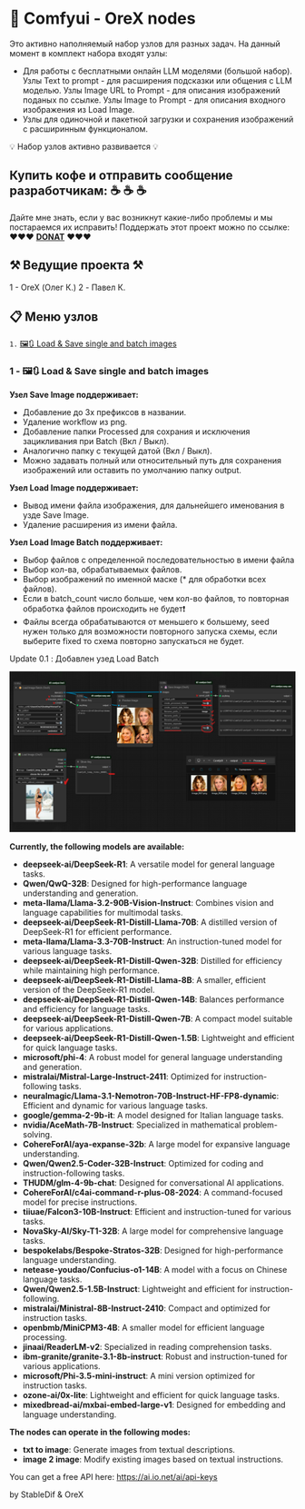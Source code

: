 # 🤫 Comfyui - OreX nodes 

Это активно наполняемый набор узлов для разных задач. На данный момент в комплект набора входят узлы:
- Для работы с бесплатными онлайн LLM моделями (большой набор). Узлы Text to prompt - для расширения подсказки или общения с LLM моделью. Узлы Image URL to Prompt - для описания изображений поданых по ссылке. Узлы Image to Prompt - для описания входного изображения из Load Image.
- Узлы для одиночной и пакетной загрузки и сохранения изображений с расширинным функционалом.

💡 Набор узлов активно развивается 💡

## Купить кофе и отправить сообщение разработчикам: ☕  ☕  ☕
Дайте мне знать, если у вас возникнут какие-либо проблемы и мы постараемся их исправить!
Поддержать этот проект можно по ссылке: ❤️❤️❤️ **[DONAT](https://www.donationalerts.com/r/orex21)** ❤️❤️❤️

## ⚒️ Ведущие проекта ⚒️

1 -  OreX (Олег К.)
2 -  Павел К.

## 📋 Меню узлов
`1.` [🖼️🔃 Load & Save single and batch images](#1----Load-&-Save-single-and-batch-images)


### 1 - 🖼️🔃 Load & Save single and batch images

**Узел Save Image поддерживает:**
- Добавление до 3х префиксов в названии.
- Удаление workflow из png.
- Добавление папки Processed для сохрания и исключения зацикливания при Batch (Вкл / Выкл).
- Аналогично папку с текущей датой (Вкл / Выкл).
- Можно задавать полный или относительный путь для сохранения изображений или оставить по умолчанию папку output.

**Узел Load Image поддерживает:**
- Вывод имени файла изображения, для дальнейшего именования в узде Save Image.
- Удаление расширения из имени файла.

**Узел Load Image Batch поддерживает:**
- Выбор файлов с определенной последовательностью в имени файла
- Выбор кол-ва, обрабатываемых файлов.
- Выбор изображений по именной маске (* для обработки всех файлов).
- Если в batch_count число больше, чем кол-во файлов, то повторная обработка файлов происходить не будет❗
- Файлы всегда обрабатываются от меньшего к большему, seed нужен только для возможности повторного запуска схемы, если выберите fixed то схема повторно запускаться не будет.

Update 0.1 : Добавлен узед Load Batch 

![Show Text](screenshots/Save-Load-Image-workflow.jpg)

**Currently, the following models are available:**
- **deepseek-ai/DeepSeek-R1**: A versatile model for general language tasks.
- **Qwen/QwQ-32B**: Designed for high-performance language understanding and generation.
- **meta-llama/Llama-3.2-90B-Vision-Instruct**: Combines vision and language capabilities for multimodal tasks.
- **deepseek-ai/DeepSeek-R1-Distill-Llama-70B**: A distilled version of DeepSeek-R1 for efficient performance.
- **meta-llama/Llama-3.3-70B-Instruct**: An instruction-tuned model for various language tasks.
- **deepseek-ai/DeepSeek-R1-Distill-Qwen-32B**: Distilled for efficiency while maintaining high performance.
- **deepseek-ai/DeepSeek-R1-Distill-Llama-8B**: A smaller, efficient version of the DeepSeek-R1 model.
- **deepseek-ai/DeepSeek-R1-Distill-Qwen-14B**: Balances performance and efficiency for language tasks.
- **deepseek-ai/DeepSeek-R1-Distill-Qwen-7B**: A compact model suitable for various applications.
- **deepseek-ai/DeepSeek-R1-Distill-Qwen-1.5B**: Lightweight and efficient for quick language tasks.
- **microsoft/phi-4**: A robust model for general language understanding and generation.
- **mistralai/Mistral-Large-Instruct-2411**: Optimized for instruction-following tasks.
- **neuralmagic/Llama-3.1-Nemotron-70B-Instruct-HF-FP8-dynamic**: Efficient and dynamic for various language tasks.
- **google/gemma-2-9b-it**: A model designed for Italian language tasks.
- **nvidia/AceMath-7B-Instruct**: Specialized in mathematical problem-solving.
- **CohereForAI/aya-expanse-32b**: A large model for expansive language understanding.
- **Qwen/Qwen2.5-Coder-32B-Instruct**: Optimized for coding and instruction-following tasks.
- **THUDM/glm-4-9b-chat**: Designed for conversational AI applications.
- **CohereForAI/c4ai-command-r-plus-08-2024**: A command-focused model for precise instructions.
- **tiiuae/Falcon3-10B-Instruct**: Efficient and instruction-tuned for various tasks.
- **NovaSky-AI/Sky-T1-32B**: A large model for comprehensive language tasks.
- **bespokelabs/Bespoke-Stratos-32B**: Designed for high-performance language understanding.
- **netease-youdao/Confucius-o1-14B**: A model with a focus on Chinese language tasks.
- **Qwen/Qwen2.5-1.5B-Instruct**: Lightweight and efficient for instruction-following.
- **mistralai/Ministral-8B-Instruct-2410**: Compact and optimized for instruction tasks.
- **openbmb/MiniCPM3-4B**: A smaller model for efficient language processing.
- **jinaai/ReaderLM-v2**: Specialized in reading comprehension tasks.
- **ibm-granite/granite-3.1-8b-instruct**: Robust and instruction-tuned for various applications.
- **microsoft/Phi-3.5-mini-instruct**: A mini version optimized for instruction tasks.
- **ozone-ai/0x-lite**: Lightweight and efficient for quick language tasks.
- **mixedbread-ai/mxbai-embed-large-v1**: Designed for embedding and language understanding.

**The nodes can operate in the following modes:**
- **txt to image**: Generate images from textual descriptions.
- **image 2 image**: Modify existing images based on textual instructions.

You can get a free API here: https://ai.io.net/ai/api-keys

by StableDif & OreX
